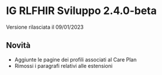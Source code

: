 # IG RLFHIR Sviluppo 2.4.0-beta
Versione rilasciata il 09/01/2023

## Novità
- Aggiunte le pagine dei profili associati al Care Plan
- Rimossi i paragrafi relativi alle estensioni
